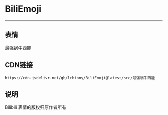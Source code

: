 
# BiliEmoji
---
## 表情
最强蜗牛西能
## CDN链接
```
https://cdn.jsdelivr.net/gh/lrhtony/BiliEmoji@latest/src/最强蜗牛西能
```
## 说明
Bilibili 表情的版权归原作者所有

